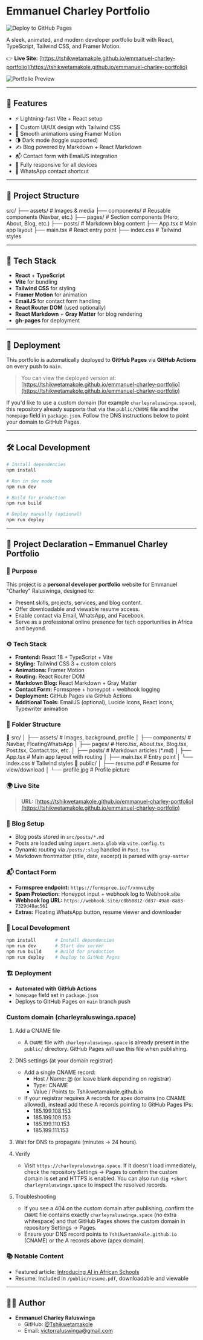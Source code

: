 # Emmanuel Charley Portfolio

![Deploy to GitHub Pages](https://github.com/Tshikwetamakole/emmanuel-charley-portfolio/actions/workflows/deploy.yml/badge.svg)

A sleek, animated, and modern developer portfolio built with React, TypeScript, Tailwind CSS, and Framer Motion.

👉 **Live Site:** [https://tshikwetamakole.github.io/emmanuel-charley-portfolio](https://tshikwetamakole.github.io/emmanuel-charley-portfolio)

![Portfolio Preview](https://raw.githubusercontent.com/Tshikwetamakole/emmanuel-charley-portfolio/main/src/assets/portfolio-preview.png)

---

## 🚀 Features

- ⚡ Lightning-fast Vite + React setup
- 🎨 Custom UI/UX design with Tailwind CSS
- 💫 Smooth animations using Framer Motion
- 🌗 Dark mode (toggle supported)
- ✍️ Blog powered by Markdown + React Markdown
- 📬 Contact form with EmailJS integration
- 📱 Fully responsive for all devices
- 💬 WhatsApp contact shortcut

---

## 📁 Project Structure

src/
├── assets/ # Images & media
├── components/ # Reusable components (Navbar, etc.)
├── pages/ # Section components (Hero, About, Blog, etc.)
├── posts/ # Markdown blog content
├── App.tsx # Main app layout
├── main.tsx # React entry point
├── index.css # Tailwind styles

---

## 🔧 Tech Stack

- **React** + **TypeScript**
- **Vite** for bundling
- **Tailwind CSS** for styling
- **Framer Motion** for animation
- **EmailJS** for contact form handling
- **React Router DOM** (used optionally)
- **React Markdown** + **Gray Matter** for blog rendering
- **gh-pages** for deployment

---

## 🚀 Deployment

This portfolio is automatically deployed to **GitHub Pages** via **GitHub Actions** on every push to `main`.

> You can view the deployed version at:  
> [https://tshikwetamakole.github.io/emmanuel-charley-portfolio](https://tshikwetamakole.github.io/emmanuel-charley-portfolio)

If you'd like to use a custom domain (for example `charleyraluswinga.space`), this repository already supports that via the `public/CNAME` file and the `homepage` field in `package.json`. Follow the DNS instructions below to point your domain to GitHub Pages.

---

## 🛠 Local Development

```bash
# Install dependencies
npm install

# Run in dev mode
npm run dev

# Build for production
npm run build

# Deploy manually (optional)
npm run deploy
```

---

## 📁 Project Declaration – Emmanuel Charley Portfolio

### 🎯 Purpose
This project is a **personal developer portfolio** website for Emmanuel "Charley" Raluswinga, designed to:
- Present skills, projects, services, and blog content.
- Offer downloadable and viewable resume access.
- Enable contact via Email, WhatsApp, and Facebook.
- Serve as a professional online presence for tech opportunities in Africa and beyond.

### ⚙️ Tech Stack
- **Frontend:** React 18 + TypeScript + Vite
- **Styling:** Tailwind CSS 3 + custom colors
- **Animations:** Framer Motion
- **Routing:** React Router DOM
- **Markdown Blog:** React Markdown + Gray Matter
- **Contact Form:** Formspree + honeypot + webhook logging
- **Deployment:** GitHub Pages via GitHub Actions
- **Additional Tools:** EmailJS (optional), Lucide Icons, React Icons, Typewriter animation

### 🧩 Folder Structure
📁 src/
│   ├── assets/             # Images, background, profile
│   ├── components/         # Navbar, FloatingWhatsApp
│   ├── pages/              # Hero.tsx, About.tsx, Blog.tsx, Post.tsx, Contact.tsx, etc.
│   ├── posts/              # Markdown articles (*.md)
│   ├── App.tsx             # Main app layout with routing
│   ├── main.tsx            # Entry point
│   └── index.css           # Tailwind styles
📁 public/
│   ├── resume.pdf          # Resume for view/download
│   └── profile.jpg         # Profile picture

### 🌍 Live Site
> **URL:** [https://tshikwetamakole.github.io/emmanuel-charley-portfolio](https://tshikwetamakole.github.io/emmanuel-charley-portfolio)

### 📝 Blog Setup
- Blog posts stored in `src/posts/*.md`
- Posts are loaded using `import.meta.glob` via `vite.config.ts`
- Dynamic routing via `/posts/:slug` handled in `Post.tsx`
- Markdown frontmatter (title, date, excerpt) is parsed with `gray-matter`

### 📬 Contact Form
- **Formspree endpoint:** `https://formspree.io/f/xnnvezby`
- **Spam Protection:** Honeypot input + webhook log to Webhook.site
- **Webhook log URL:** `https://webhook.site/c0b50812-dd37-49a0-8a83-7329d48ac561`
- **Extras:** Floating WhatsApp button, resume viewer and downloader

### 🧪 Local Development

```bash
npm install       # Install dependencies
npm run dev       # Start dev server
npm run build     # Build for production
npm run deploy    # Deploy to GitHub Pages
```

### 🏗 Deployment
- **Automated with GitHub Actions**
- `homepage` field set in `package.json`
- Deploys to GitHub Pages on `main` branch push

### Custom domain (charleyraluswinga.space)

1. Add a CNAME file
    - A `CNAME` file with `charleyraluswinga.space` is already present in the `public/` directory. GitHub Pages will use this file when publishing.

2. DNS settings (at your domain registrar)
    - Add a single CNAME record:
      - Host / Name: @ (or leave blank depending on registrar)
      - Type: CNAME
      - Value / Points to: Tshikwetamakole.github.io
    - If your registrar requires A records for apex domains (no CNAME allowed), instead add these A records pointing to GitHub Pages IPs:
      - 185.199.108.153
      - 185.199.109.153
      - 185.199.110.153
      - 185.199.111.153

3. Wait for DNS to propagate (minutes → 24 hours).

4. Verify
    - Visit `https://charleyraluswinga.space`. If it doesn't load immediately, check the repository Settings → Pages to confirm the custom domain is set and HTTPS is enabled. You can also run `dig +short charleyraluswinga.space` to inspect the resolved records.

5. Troubleshooting
    - If you see a 404 on the custom domain after publishing, confirm the `CNAME` file contains exactly `charleyraluswinga.space` (no extra whitespace) and that GitHub Pages shows the custom domain in repository Settings → Pages.
    - Ensure your DNS record points to `Tshikwetamakole.github.io` (CNAME) or the A records above (apex domain).


### 📚 Notable Content
- Featured article: [Introducing AI in African Schools](https://tshikwetamakole.github.io/emmanuel-charley-portfolio/posts/introducing-ai-in-african-schools)
- Resume: Included in `/public/resume.pdf`, downloadable and viewable

---

## 👨‍💻 Author

-   **Emmanuel Charley Raluswinga**
    -   GitHub: [@Tshikwetamakole](https://github.com/Tshikwetamakole)
    -   Email: victorraluswinga@gmail.com
